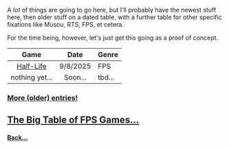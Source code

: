 A *lot* of things are going to go here, but I'll probably have the newest stuff here, then older stuff on a dated table, with a further table for other specific fixations like Musou, RTS, FPS, et cetera.

For the time being, however, let's just get this going as a proof of concept.

|                Game                 |   Date   | Genre  |
| :---------------------------------: | :------: | ------ |
| [Half-Life](games/fps/half-life.md) | 9/8/2025 | FPS    |
|           nothing yet...            | Soon...  | tbd... |

### [More (older) entries!](olds.md)




## [The Big Table of FPS Games...](games/fps/fps-friday.md)

#### [Back...](index.md)